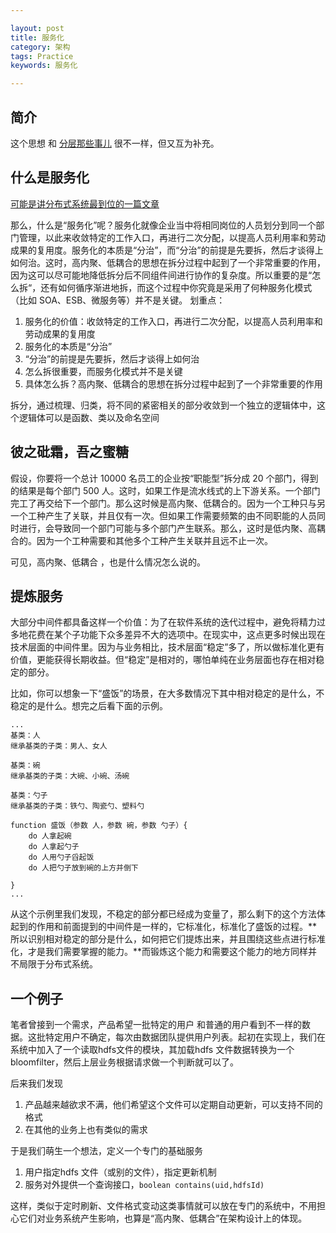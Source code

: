 ```yaml
---

layout: post
title: 服务化
category: 架构
tags: Practice
keywords: 服务化

---
```


## 简介

这个思想 和 [分层那些事儿](http://qiankunli.github.io/2017/03/16/layer.html) 很不一样，但又互为补充。

## 什么是服务化

[可能是讲分布式系统最到位的一篇文章](http://www.10tiao.com/html/46/201811/2651011019/1.html)

那么，什么是“服务化”呢？服务化就像企业当中将相同岗位的人员划分到同一个部门管理，以此来收敛特定的工作入口，再进行二次分配，以提高人员利用率和劳动成果的复用度。服务化的本质是“分治”，而“分治”的前提是先要拆，然后才谈得上如何治。这时，高内聚、低耦合的思想在拆分过程中起到了一个非常重要的作用，因为这可以尽可能地降低拆分后不同组件间进行协作的复杂度。所以重要的是“怎么拆“，还有如何循序渐进地拆，而这个过程中你究竟是采用了何种服务化模式（比如 SOA、ESB、微服务等）并不是关键。 划重点：

1. 服务化的价值：收敛特定的工作入口，再进行二次分配，以提高人员利用率和劳动成果的复用度
2. 服务化的本质是“分治”
3. “分治”的前提是先要拆，然后才谈得上如何治
4. 怎么拆很重要，而服务化模式并不是关键
5. 具体怎么拆？高内聚、低耦合的思想在拆分过程中起到了一个非常重要的作用


拆分，通过梳理、归类，将不同的紧密相关的部分收敛到一个独立的逻辑体中，这个逻辑体可以是函数、类以及命名空间

## 彼之砒霜，吾之蜜糖

假设，你要将一个总计 10000 名员工的企业按“职能型”拆分成 20 个部门，得到的结果是每个部门 500 人。这时，如果工作是流水线式的上下游关系。一个部门完工了再交给下一个部门。那么这时候是高内聚、低耦合的。因为一个工种只与另一个工种产生了关联，并且仅有一次。但如果工作需要频繁的由不同职能的人员同时进行，会导致同一个部门可能与多个部门产生联系。那么，这时是低内聚、高耦合的。因为一个工种需要和其他多个工种产生关联并且远不止一次。

可见，高内聚、低耦合 ，也是什么情况怎么说的。

## 提炼服务

大部分中间件都具备这样一个价值：为了在软件系统的迭代过程中，避免将精力过多地花费在某个子功能下众多差异不大的选项中。在现实中，这点更多时候出现在技术层面的中间件里。因为与业务相比，技术层面“稳定”多了，所以做标准化更有价值，更能获得长期收益。但“稳定”是相对的，哪怕单纯在业务层面也存在相对稳定的部分。

比如，你可以想象一下“盛饭”的场景，在大多数情况下其中相对稳定的是什么，不稳定的是什么。想完之后看下面的示例。

	...
	基类：人 
	继承基类的子类：男人、女人
	
	基类：碗 
	继承基类的子类：大碗、小碗、汤碗
	
	基类：勺子 
	继承基类的子类：铁勺、陶瓷勺、塑料勺
	
	function 盛饭（参数 人，参数 碗，参数 勺子）{
	    do 人拿起碗
	    do 人拿起勺子
	    do 人用勺子舀起饭
	    do 人把勺子放到碗的上方并倒下
	
	} 
	...

从这个示例里我们发现，不稳定的部分都已经成为变量了，那么剩下的这个方法体起到的作用和前面提到的中间件是一样的，它标准化，标准化了盛饭的过程。**所以识别相对稳定的部分是什么，如何把它们提炼出来，并且围绕这些点进行标准化，才是我们需要掌握的能力。**而锻炼这个能力和需要这个能力的地方同样并不局限于分布式系统。

## 一个例子

笔者曾接到一个需求，产品希望一批特定的用户 和普通的用户看到不一样的数据。这批特定用户不确定，每次由数据团队提供用户列表。起初在实现上，我们在系统中加入了一个读取hdfs文件的模块，其加载hdfs 文件数据转换为一个bloomfilter，然后上层业务根据请求做一个判断就可以了。

后来我们发现

1. 产品越来越欲求不满，他们希望这个文件可以定期自动更新，可以支持不同的格式
2. 在其他的业务上也有类似的需求

于是我们萌生一个想法，定义一个专门的基础服务

1. 用户指定hdfs 文件（或别的文件），指定更新机制
2. 服务对外提供一个查询接口，`boolean contains(uid,hdfsId)`

这样，类似于定时刷新、文件格式变动这类事情就可以放在专门的系统中，不用担心它们对业务系统产生影响，也算是“高内聚、低耦合”在架构设计上的体现。